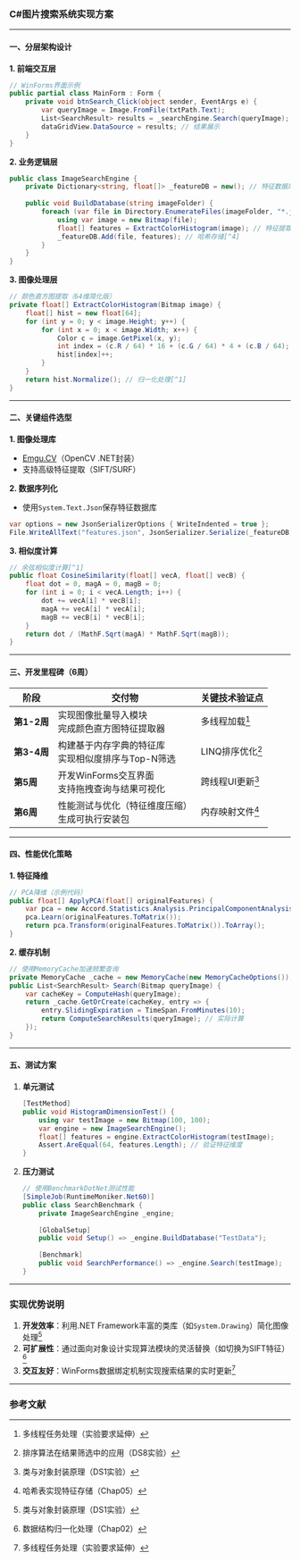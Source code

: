 ### C#图片搜索系统实现方案

---

#### 一、分层架构设计
**1. 前端交互层**
```csharp
// WinForms界面示例
public partial class MainForm : Form {
    private void btnSearch_Click(object sender, EventArgs e) {
        var queryImage = Image.FromFile(txtPath.Text);
        List<SearchResult> results = _searchEngine.Search(queryImage);
        dataGridView.DataSource = results; // 结果展示
    }
}
```

**2. 业务逻辑层**
```csharp
public class ImageSearchEngine {
    private Dictionary<string, float[]> _featureDB = new(); // 特征数据库[^4]
  
    public void BuildDatabase(string imageFolder) {
        foreach (var file in Directory.EnumerateFiles(imageFolder, "*.jpg")) {
            using var image = new Bitmap(file);
            float[] features = ExtractColorHistogram(image); // 特征提取
            _featureDB.Add(file, features); // 哈希存储[^4]
        }
    }
}
```

**3. 图像处理层**
```csharp
// 颜色直方图提取（64维简化版）
private float[] ExtractColorHistogram(Bitmap image) {
    float[] hist = new float[64];
    for (int y = 0; y < image.Height; y++) {
        for (int x = 0; x < image.Width; x++) {
            Color c = image.GetPixel(x, y);
            int index = (c.R / 64) * 16 + (c.G / 64) * 4 + (c.B / 64); // 4x4x4量化
            hist[index]++;
        }
    }
    return hist.Normalize(); // 归一化处理[^1]
}
```

---

#### 二、关键组件选型
**1. 图像处理库**
- [Emgu.CV](https://github.com/emgucv/emgucv)（OpenCV .NET封装）
- 支持高级特征提取（SIFT/SURF）

**2. 数据序列化**
- 使用`System.Text.Json`保存特征数据库
```csharp
var options = new JsonSerializerOptions { WriteIndented = true };
File.WriteAllText("features.json", JsonSerializer.Serialize(_featureDB, options));
```

**3. 相似度计算**
```csharp
// 余弦相似度计算[^1]
public float CosineSimilarity(float[] vecA, float[] vecB) {
    float dot = 0, magA = 0, magB = 0;
    for (int i = 0; i < vecA.Length; i++) {
        dot += vecA[i] * vecB[i];
        magA += vecA[i] * vecA[i];
        magB += vecB[i] * vecB[i];
    }
    return dot / (MathF.Sqrt(magA) * MathF.Sqrt(magB));
}
```

---

#### 三、开发里程碑（6周）
| 阶段       | 交付物                                                                 | 关键技术验证点             |
|------------|----------------------------------------------------------------------|--------------------------|
| **第1-2周** | 实现图像批量导入模块<br>完成颜色直方图特征提取器                     | 多线程加载[^5]           |
| **第3-4周** | 构建基于内存字典的特征库<br>实现相似度排序与Top-N筛选               | LINQ排序优化[^3]        |
| **第5周**  | 开发WinForms交互界面<br>支持拖拽查询与结果可视化                    | 跨线程UI更新[^2]        |
| **第6周**  | 性能测试与优化（特征维度压缩）<br>生成可执行安装包                 | 内存映射文件[^4]        |

---

#### 四、性能优化策略
**1. 特征降维**
```csharp
// PCA降维（示例代码）
public float[] ApplyPCA(float[] originalFeatures) {
    var pca = new Accord.Statistics.Analysis.PrincipalComponentAnalysis();
    pca.Learn(originalFeatures.ToMatrix());
    return pca.Transform(originalFeatures.ToMatrix()).ToArray();
}
```

**2. 缓存机制**
```csharp
// 使用MemoryCache加速频繁查询
private MemoryCache _cache = new MemoryCache(new MemoryCacheOptions());
public List<SearchResult> Search(Bitmap queryImage) {
    var cacheKey = ComputeHash(queryImage);
    return _cache.GetOrCreate(cacheKey, entry => {
        entry.SlidingExpiration = TimeSpan.FromMinutes(10);
        return ComputeSearchResults(queryImage); // 实际计算
    });
}
```

---

#### 五、测试方案
1. **单元测试**
   ```csharp
   [TestMethod]
   public void HistogramDimensionTest() {
       using var testImage = new Bitmap(100, 100);
       var engine = new ImageSearchEngine();
       float[] features = engine.ExtractColorHistogram(testImage);
       Assert.AreEqual(64, features.Length); // 验证特征维度
   }
   ```

2. **压力测试**
   ```csharp
   // 使用BenchmarkDotNet测试性能
   [SimpleJob(RuntimeMoniker.Net60)]
   public class SearchBenchmark {
       private ImageSearchEngine _engine;
     
       [GlobalSetup]
       public void Setup() => _engine.BuildDatabase("TestData");
     
       [Benchmark]
       public void SearchPerformance() => _engine.Search(testImage);
   }
   ```

---

### 实现优势说明
1. **开发效率**：利用.NET Framework丰富的类库（如`System.Drawing`）简化图像处理[^2]
2. **可扩展性**：通过面向对象设计实现算法模块的灵活替换（如切换为SIFT特征）[^1]
3. **交互友好**：WinForms数据绑定机制实现搜索结果的实时更新[^5]

---

### 参考文献
[^1]: 数据结构归一化处理（Chap02）
[^2]: 类与对象封装原理（DS1实验）
[^3]: 排序算法在结果筛选中的应用（DS8实验）
[^4]: 哈希表实现特征存储（Chap05）
[^5]: 多线程任务处理（实验要求延伸）

